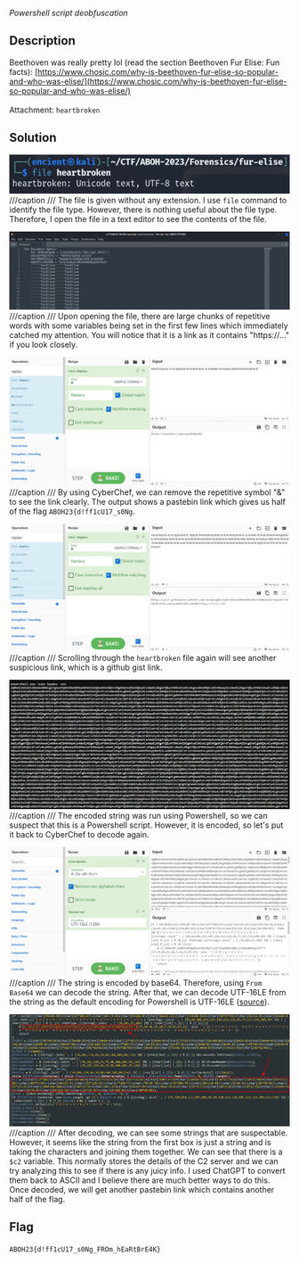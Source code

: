 *Powershell script deobfuscation*

## Description
Beethoven was really pretty lol (read the section Beethoven Fur Elise: Fun facts): [https://www.chosic.com/why-is-beethoven-fur-elise-so-popular-and-who-was-elise/](https://www.chosic.com/why-is-beethoven-fur-elise-so-popular-and-who-was-elise/)
<br>    
Attachment: `heartbroken`

## Solution
![fur1](fur1.png)
///caption
///
The file is given without any extension. I use `file` command to identify the file type. However, there is nothing useful about the file type. Therefore, I open the file in a text editor to see the contents of the file.

![fur2](fur2.png)
///caption
///
Upon opening the file, there are large chunks of repetitive words with some variables being set in the first few lines which immediately catched my attention. You will notice that it is a link as it contains "https://..." if you look closely.

![fur3](fur3.png)
///caption
///
By using CyberChef, we can remove the repetitive symbol "&" to see the link clearly. The output shows a pastebin link which gives us half of the flag `ABOH23{d!ff1cU17_s0Ng`.

![](fur4.png)
///caption
///
Scrolling through the `heartbroken` file again will see another suspicious link, which is a github gist link.

![](fur5.png)
///caption
///
The encoded string was run using Powershell, so we can suspect that this is a Powershell script. However, it is encoded, so let's put it back to CyberChef to decode again.

![](fur6.png)
///caption
///
The string is encoded by base64. Therefore, using `From Base64` we can decode the string. After that, we can decode UTF-16LE from the string as the default encoding for Powershell is UTF-16LE ([source](https://learn.microsoft.com/en-us/powershell/module/microsoft.powershell.core/about/about_character_encoding?view=powershell-7.4)).

![](fur7.png)
///caption
///
After decoding, we can see some strings that are suspectable. However, it seems like the string from the first box is just a string and is taking the characters and joining them together. We can see that there is a `$c2` variable. This normally stores the details of the C2 server and we can try analyzing this to see if there is any juicy info. I used ChatGPT to convert them back to ASCII and I believe there are much better ways to do this. Once decoded, we will get another pastebin link which contains another half of the flag.

## Flag
`ABOH23{d!ff1cU17_s0Ng_FROm_hEaRtBrE4K}`